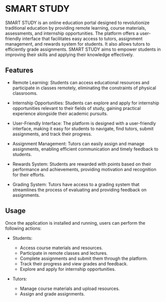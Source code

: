 # SMART STUDY

SMART STUDY is an online education portal designed to revolutionize traditional education by providing remote learning, course materials, assessments, and internship opportunities. The platform offers a user-friendly interface that facilitates easy access to tutors, assignment management, and rewards system for students. It also allows tutors to efficiently grade assignments. SMART STUDY aims to empower students in improving their skills and applying their knowledge effectively.

## Features

- Remote Learning: Students can access educational resources and participate in classes remotely, eliminating the constraints of physical classrooms.

- Internship Opportunities: Students can explore and apply for internship opportunities relevant to their fields of study, gaining practical experience alongside their academic pursuits.
- User-Friendly Interface: The platform is designed with a user-friendly interface, making it easy for students to navigate, find tutors, submit assignments, and track their progress.
- Assignment Management: Tutors can easily assign and manage assignments, enabling efficient communication and timely feedback to students.
- Rewards System: Students are rewarded with points based on their performance and achievements, providing motivation and recognition for their efforts.
- Grading System: Tutors have access to a grading system that streamlines the process of evaluating and providing feedback on assignments.


## Usage

Once the application is installed and running, users can perform the following actions:

- Students:
  - Access course materials and resources.
  - Participate in remote classes and lectures.
  - Complete assignments and submit them through the platform.
  - Track their progress and view grades and feedback.
  - Explore and apply for internship opportunities.

- Tutors:
  - Manage course materials and upload resources.
  - Assign and grade assignments.

